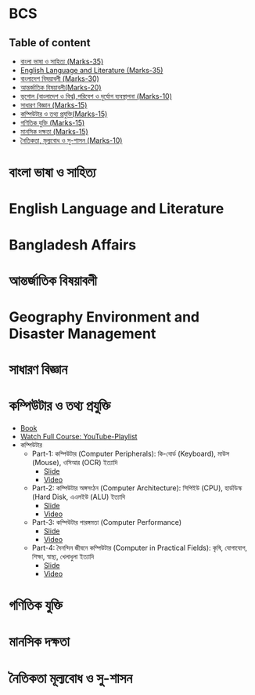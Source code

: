 # BCS
## Table of content
- [বাংলা ভাষা ও সাহিত্য (Marks-35)](#বাংলা-ভাষা-ও-সাহিত্য)
- [English Language and Literature (Marks-35)](#English-Language-and-Literature)
- [বাংলাদেশ বিষয়াবলী﻿ (Marks-30)](#Bangladesh-Affairs)
- [আন্তর্জাতিক বিষয়াবলী(Marks-20)](#আন্তর্জাতিক-বিষয়াবলী)
- [ভূগোল (বাংলাদেশ ও বিশ্ব),পরিবেশ ও দুর্যোগ ব্যবস্থাপনা (Marks-10)](#Geography-Environment-and-Disaster-Management)
- [সাধারণ বিজ্ঞান (Marks-15)](#সাধারণ-বিজ্ঞান) 
- [কম্পিউটার ও তথ্য প্রযুক্তি(Marks-15)](#কম্পিউটার-ও-তথ্য-প্রযুক্তি) 
- [গণিতিক যুক্তি (Marks-15)](#গণিতিক-যুক্তি) 
- [মানসিক দক্ষতা (Marks-15)](#মানসিক-দক্ষতা)
- [নৈতিকতা, মূল্যবোধ ও সু-শাসন (Marks-10)](#নৈতিকতা-মূল্যবোধ-ও-সু-শাসন)


# বাংলা ভাষা ও সাহিত্য
# English Language and Literature
# Bangladesh Affairs
# আন্তর্জাতিক বিষয়াবলী
# Geography Environment and Disaster Management
# সাধারণ বিজ্ঞান

# কম্পিউটার ও তথ্য প্রযুক্তি
- [Book](https://docs.google.com/document/d/1Uu8M3k6gH7bf2pGBoT1lm2zsCSSz2AmIiqod3tLNBj4/edit?usp=sharing)
- [Watch Full Course: YouTube-Playlist](https://www.youtube.com/playlist?list=PLxgggrEKTYF1zyX0BnZeb9GBj1KXQu_eo)
- কম্পিউটার
   - Part-1: কম্পিউটার (Computer Peripherals): কি-বোর্ড (Keyboard), মাউস (Mouse), ওসিআর (OCR) ইত্যাদি
     - [Slide](https://www.canva.com/design/DAGtikSQ40g/QKiF4k0gXvvc1XDqdwPXBA/edit?utm_content=DAGtikSQ40g&utm_campaign=designshare&utm_medium=link2&utm_source=sharebutton)
     - [Video](https://www.youtube.com/watch?v=q5w7mteEgxs&t=18s) 
   - Part-2: কম্পিউটার অঙ্গসংঠন (Computer Architecture): সিপিইউ (CPU), হার্ডডিস্ক (Hard Disk, এএলইউ (ALU) ইত্যাদি
     - [Slide](https://www.canva.com/design/DAGtlnugdfk/JXW6l0A-S6Pva8lJHdS80Q/edit?utm_content=DAGtlnugdfk&utm_campaign=designshare&utm_medium=link2&utm_source=sharebutton)
     - [Video](https://youtu.be/ziukBYBZrcw?si=cYuBbE2NiU47IhHE)
   - Part-3: কম্পিউটার পারঙ্গমতা (Computer Performance)
     - [Slide](https://www.canva.com/design/DAGtnEQyQsA/EfCgQo3SKzkLYz68dJ5SLg/edit?utm_content=DAGtnEQyQsA&utm_campaign=designshare&utm_medium=link2&utm_source=sharebutton)
     - [Video](https://youtu.be/ps87C7X7z_0?si=t4lBx3v3DvmlyDKS)
   - Part-4: দৈনন্দিন জীবনে কম্পিউটার (Computer in Practical Fields): কৃষি, যোগাযোগ, শিক্ষা, স্বাস্থ্য, খেলাধুলা ইত্যাদি
     - [Slide](https://www.canva.com/design/DAGwJfwuW4U/Uw3TU1EC0VhmXSMFQsyz1g/edit?utm_content=DAGwJfwuW4U&utm_campaign=designshare&utm_medium=link2&utm_source=sharebutton)
     - [Video](https://youtu.be/SoGOS9ZvgTk?si=MQSWlXUTfs-Lk8vS)

# গণিতিক যুক্তি
# মানসিক দক্ষতা
# নৈতিকতা মূল্যবোধ ও সু-শাসন




